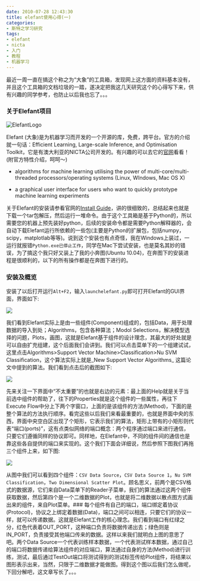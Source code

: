 ```yaml
---
date: 2010-07-28 12:43:30
title: elefant使用心得(一)
categories:
- 斯特之学习研究
tags:
- elefant
- nicta
- 入门
- 教程
- 机器学习
---
```


最近一周一直在搞这个称之为“大象”的工具箱，发现网上这方面的资料基本没有，并且这个工具箱的文档垃圾的一踏，遂决定把我这几天研究这个的心得写下来，供有兴趣的同学参考，也防止以后我也忘了。。。

### 关于Elefant项目


![ElefantLogo](http://elefant.developer.nicta.com.au/portal_skins/custom/ElefantLogo.png)


Elefant (大象)是为机器学习而开发的一个开源的库，免费，跨平台。官方的介绍就一句话：Efficient Learning, Large-scale Inference, and Optimisation Toolkit，它是有澳大利亚的NICTA公司开发的。有兴趣的可以去它的[官网](http://elefant.developer.nicta.com.au/)看看！(附官方特性介绍，呵呵～)


  * algorithms for machine learning utilising the power of  multi-core/multi-threaded processors/operating systems (Linux, WIndows,  Mac OS X)


  * a graphical user interface for users who want to quickly prototype machine learning experiments


关于Elefant的安装请参看官网的[Install Guide](http://elefant.developer.nicta.com.au/Getting_started/Install_guide)，讲的很细致的，总结起来也就是下载一个tar包解压，然后运行一堆命令。由于这个工具箱是基于Python的，所以需要您的机器上预先装好python，后续的安装命令都是需要Python解释器的，会自动下载Elefant运行所依赖的一些包(主要是Python的扩展包，包括numpy，scipy，matplotlab等等)。说到这个安装也有点奇怪，我在Windows上装过，一运行就报错`Python.exe已停止工作`，同学在Mac下尝试安装，也是莫名其妙的错误，为了搞这个我只好又装上了我的小奔图(Ubuntu 10.04)，在奔图下的安装进程是很顺利的，以下的所有操作都是在奔图下进行的。

### 安装及概览

安装了以后打开运行`Alt+F2`，输入`launchelefant.py`即可打开Elefant的GUI界面，界面如下:


![](http://pinkyjie-blog.qiniudn.com/images/elefant-introduction1-1.png)

<!--more-->


我们看到Elefant实际上是由一些组件(Component)组成的，包括Data，用于处理数据的导入到处；Algorithms，包含各种算法；Modol Selections，解决模型选择的问题，Plots，画图，这就是Elefant基于组件的设计理念，其最大的好处就是可以自由扩充组建，这个后面我们会讲到。我们可以点击菜单下的一个组建试试，这里点击Algorithms>Support Vector Machine>Classification>Nu SVM Classification，这个算法实际上就是_New Support Vector Algorithms_ 这篇论文中提到的算法。我们看到点击后的截图如下:


![](http://pinkyjie-blog.qiniudn.com/images/elefant-introduction1-2.png)


先来关注一下界面中“不太重要”的也就是右边的元素：最上面的Help就是关于当前选中组件的帮助了，往下的Properties就是这个组件的一些属性，再往下Execute Flow中分上下两个字窗口，上面的是该组件的方法(Method)，下面的是整个算法的方法执行顺序。看完这些以后我们来看最重要的，也就是界面中央的东西，界面中央空白区出现了个矩形，它表示我们的算法，矩形上带有的小矩形则代表“端口(ports)”，这有点类似网络的端口概念：两个程序通过端口来进行通信，只要它们遵循同样的协议即可。同样地，在Elefant中，不同的组件间的通信也是靠这些各自提供的端口来实现的。这个我们下面会详细说，然后参照下图我们再拖三个组件上来，如下图:


![](http://pinkyjie-blog.qiniudn.com/images/elefant-introduction1-3.png)


从图中我们可以看到四个组件：`CSV Data Source`，`CSV Data Source 1`，`Nu SVM Classification`，`Two Dimensional Scatter Plot`。顾名思义，前两个是CSV格式的数据源，它们来自Data菜单下的Reader子菜单，我们的算法通过这两个组件获取数据，然后第四个是一个二维数据的Plot，也就是将二维数据以散点图方式画出来的组件，来自Plot菜单。### 每个组件有自己的端口，端口绑定着协议(Protocol)，协议之上绑定着数据(Data)，端口之间可以相连，只要它们的协议一样，就可以传递数据。这就是Elefant工作的核心理念。我们看到端口有红绿之分，红色代表着OUT_PORT，这种端口负责将数据传递出去；绿色则是IN_PORT，负责接受其他端口传来的数据。这样以来我们就明白上图的意思了吧。两个Data Source一个代表训练样本数据，一个代表测试样本数据，通过自己的端口将数据传递给算法组件的对应端口，算法通过自身的方法(Method)进行训练，测试，最后通过TestOut端口将测试得到的测试标签传给Plot组件，将结果以图形表示出来，当然，只限于二维数据才能做图。得到这个图以后我们怎么做呢，下回分解吧，这文章写长了。。。

